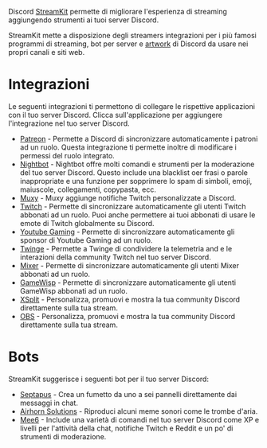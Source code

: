 <!-- TITLE: [IT] Discord StreamKit -->

Discord [StreamKit](https://discordapp.com/streamkit) permette di migliorare l'esperienza di streaming aggiungendo strumenti ai tuoi server Discord. 

StreamKit mette a disposizione degli streamers integrazioni per i più famosi programmi di streaming, bot per server e [artwork](https://cdn.discordapp.com/streamkit.zip) di Discord da usare nei propri canali e siti web.
# Integrazioni
Le seguenti integrazioni ti permettono di collegare le rispettive applicazioni con il tuo server Discord. Clicca sull'applicazione per aggiungere l'integrazione nel tuo server Discord.

* [Patreon](https://patreon.zendesk.com/hc/en-us/articles/213552323-How-do-I-set-up-Discord-rewards-?utm_medium=partnerships&utm_source=zendesk&utm_campaign=discord0913) - Permette a Discord di sincronizzare automaticamente i patroni ad un ruolo. Questa integrazione ti permette inoltre di modificare i permessi del ruolo integrato.
* [Nightbot](https://beta.nightbot.tv/integrations) - Nightbot offre molti comandi e strumenti per la moderazione del tuo server Discord. Questo include una blacklist oer frasi o parole inappropriate e una funzione per sopprimere lo spam di simboli, emoji, maiuscole, collegamenti, copypasta, ecc.
* [Muxy](http://u.muxy.io/dashboard/connections) - Muxy aggiunge notifiche Twitch personalizzate a Discord.
* [Twitch](https://support.discordapp.com/hc/en-us/articles/212112068-Twitch-Integration-FAQ) - Permette di sincronizzare automaticamente gli utenti Twitch abbonati ad un ruolo. Puoi anche permettere ai tuoi abbonati di usare le emote di Twitch globalmente su Discord. 
* [Youtube Gaming](https://support.discordapp.com/hc/en-us/articles/215162978-Youtube-Gaming-Integration-FAQ) - Permette di sincronizzare automaticamente gli sponsor di Youtube Gaming ad un ruolo. 
* [Twinge](http://www.twinge.tv/sys/discord) - Permette a Twinge di condividere la telemetria and e le interazioni della community Twitch nel tuo server Discord. 
* [Mixer](https://watchbeam.zendesk.com/hc/en-us/articles/211272063-Discord-Chat) - Permette di sincronizzare automaticamente gli utenti Mixer abbonati ad un ruolo. 
* [GameWisp](https://gamewisp.zendesk.com/hc/en-us/articles/222644768) - Permette di sincronizzare automaticamente gli utenti GameWisp abbonati ad un ruolo.
* [XSplit](https://streamkit.discordapp.com/overlay) - Personalizza, promuovi e mostra la tua community Discord direttamente sulla tua stream. 
* [OBS](https://streamkit.discordapp.com/overlay) - Personalizza, promuovi e mostra la tua community Discord direttamente sulla tua stream.

# Bots
StreamKit suggerisce i seguenti bot per il tuo server Discord:
* [Septapus](http://septapus.com/) - Crea un fumetto da uno a sei pannelli direttamente dai messaggi in chat.
* [Airhorn Solutions](https://airhorn.solutions/) - Riproduci alcuni meme sonori come le trombe d'aria.
* [Mee6](http://mee6.xyz/) - Include una varietà di comandi nel tuo server Discord come XP e livelli per l'attività della chat, notifiche Twitch e Reddit e un po' di strumenti di moderazione.